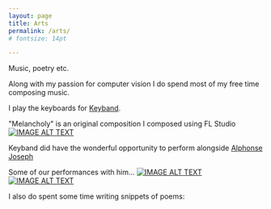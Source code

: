 ```yaml
---
layout: page
title: Arts
permalink: /arts/
# fontsize: 14pt

---
```

Music, poetry etc.

Along with my passion for computer vision I do spend most of my free time composing music. 

I play the keyboards for [Keyband](https://www.youtube.com/channel/UCd0RBs6FM0Vvvvy1C_t_4GQ).

<!-- <iframe width="100%" height="166" scrolling="no" frameborder="no" allow="autoplay" src="[https://w.soundcloud.com/player/?url=https%3A//api.soundcloud.com/tracks/1011876277&color=%23ff5500&auto_play=false&hide_related=false&show_comments=true&show_user=true&show_reposts=false&show_teaser=true](https://w.soundcloud.com/player/?url=https%3A//api.soundcloud.com/tracks/1011876277&color=%23ff5500&auto_play=false&hide_related=false&show_comments=true&show_user=true&show_reposts=false&show_teaser=true)"></iframe><div style="font-size: 10px; color: #cccccc;line-break: anywhere;word-break: normal;overflow: hidden;white-space: nowrap;text-overflow: ellipsis; font-family: Interstate,Lucida Grande,Lucida Sans Unicode,Lucida Sans,Garuda,Verdana,Tahoma,sans-serif;font-weight: 100;"><a href="[https://soundcloud.com/deep-wilson](https://soundcloud.com/deep-wilson)" title="deep wilson" target="_blank" style="color: #cccccc; text-decoration: none;">deep wilson</a> · <a href="[https://soundcloud.com/deep-wilson/bellzs-with-vocals](https://soundcloud.com/deep-wilson/bellzs-with-vocals)" title="Melancholy" target="_blank" style="color: #cccccc; text-decoration: none;">Melancholy</a></div> -->
<!-- > youtube: https://soundcloud.com/deep-wilson/bellzs-with-vocals -->





"Melancholy" is an original composition I composed using FL Studio
[![IMAGE ALT TEXT](https://i1.sndcdn.com/artworks-o11fuCTj0NezvKO8-zOyWsw-t240x240.jpg)](https://soundcloud.com/deep-wilson/bellzs-with-vocals "Melancholy")

Keyband did have the wonderful opportunity to perform alongside [Alphonse Joseph](https://en.wikipedia.org/wiki/Alphons_Joseph)

Some of our performances with him...
[![IMAGE ALT TEXT](http://img.youtube.com/vi/SjuB5TtFsuw/0.jpg)](http://www.youtube.com/watch?v=SjuB5TtFsuw)
[![IMAGE ALT TEXT](http://img.youtube.com/vi/yaxYKm48q1M/0.jpg)](http://www.youtube.com/watch?v=yaxYKm48q1M)

<!-- > youtube: https://www.youtube.com/embed/SjuB5TtFsuw -->

<!-- <iframe width="560" height="315" src="[https://www.youtube.com/embed/SjuB5TtFsuw](https://www.youtube.com/embed/SjuB5TtFsuw)" title="YouTube video player" frameborder="0" allow="accelerometer; autoplay; clipboard-write; encrypted-media; gyroscope; picture-in-picture" allowfullscreen></iframe>

<iframe width="560" height="315" src="[https://www.youtube.com/embed/yaxYKm48q1M](https://www.youtube.com/embed/yaxYKm48q1M)" title="YouTube video player" frameborder="0" allow="accelerometer; autoplay; clipboard-write; encrypted-media; gyroscope; picture-in-picture" allowfullscreen></iframe> -->

I also do spent some time writing snippets of poems: